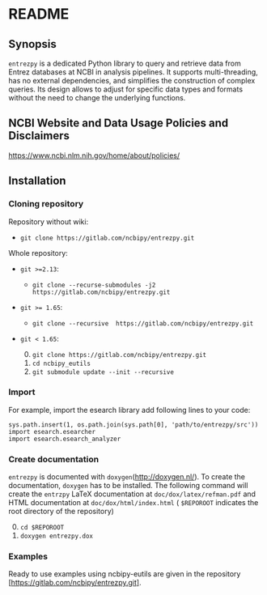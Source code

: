 # README

## Synopsis
`entrezpy` is a dedicated Python library to query and retrieve data from Entrez
databases at NCBI in analysis pipelines. It supports multi-threading, has no
external dependencies, and simplifies the construction of complex queries. Its
design allows to adjust for specific data types and formats without the need to
change the underlying functions.

## NCBI Website and Data Usage Policies and Disclaimers

https://www.ncbi.nlm.nih.gov/home/about/policies/

## Installation

### Cloning repository

Repository without wiki:

- `git clone https://gitlab.com/ncbipy/entrezpy.git`

Whole repository:

- `git >=2.13`:
    - `git clone --recurse-submodules -j2 https://gitlab.com/ncbipy/entrezpy.git`

- `git >= 1.65`:
    - `git clone --recursive  https://gitlab.com/ncbipy/entrezpy.git`

- `git < 1.65`:

    0. `git clone https://gitlab.com/ncbipy/entrezpy.git`
    1. `cd ncbipy_eutils`
    2. `git submodule update --init --recursive`

### Import
  For example, import the esearch library add following lines to your code:
```
sys.path.insert(1, os.path.join(sys.path[0], 'path/to/entrezpy/src'))
import esearch.esearcher
import esearch.esearch_analyzer
```


### Create documentation

`entrezpy` is documented with `doxygen`(http://doxygen.nl/). To create the
documentation, `doxygen` has to be installed. The following command will create
the `entrzpy` LaTeX documentation at `doc/dox/latex/refman.pdf` and HTML
documentation at `doc/dox/html/index.html` ( `$REPOROOT` indicates the root
directory of the repository)

0. `cd $REPOROOT`
0. `doxygen entrezpy.dox`

### Examples

Ready to use examples using ncbipy-eutils are given in the repository
[https://gitlab.com/ncbipy/entrezpy.git].
